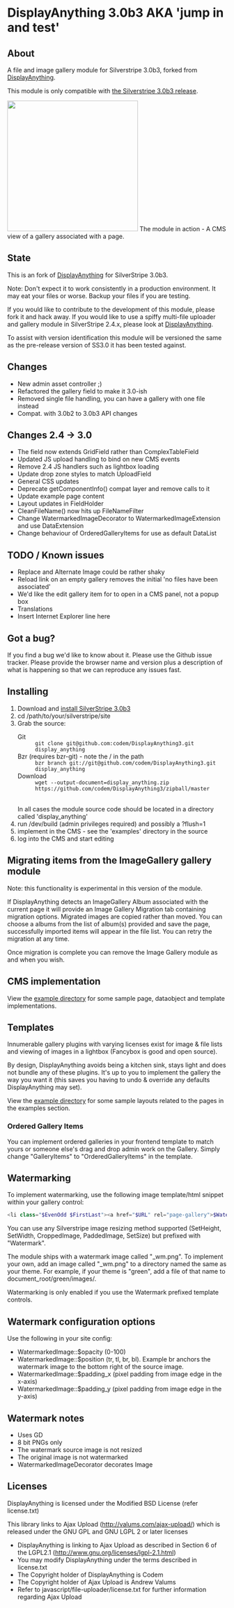 # DisplayAnything 3.0b3 AKA 'jump in and test' #

## About ##
A file and image gallery module for Silverstripe 3.0b3, forked from <a href="http://github.com/codem/displayanything">DisplayAnything</a>.

This module is only compatible with <a href="http://www.silverstripe.org/silverstripe-3.0-beta-3-fewer-tabs-more-awesome/">the Silverstripe 3.0b3 release</a>.

<img src="./DisplayAnything3/tree/master/examples/readme.png" width="300" />
The module in action - A CMS view of a gallery associated with a page.

## State ##
This is an fork of <a href="http://github.com/codem/displayanything">DisplayAnything</a> for SilverStripe 3.0b3.

Note: Don't expect it to work consistently in a production environment. It may eat your files or worse. Backup your files if you are testing.

If you would like to contribute to the development of this module, please fork it and hack away. If you would like to use a spiffy multi-file uploader and gallery module in SilverStripe 2.4.x, please look at <a href="http://github.com/codem/displayanything">DisplayAnything</a>.

To assist with version identification this module will be versioned the same as the pre-release version of SS3.0 it has been tested against.

## Changes ##
<ul>
<li>New admin asset controller ;)</li>
<li>Refactored the gallery field to make it 3.0-ish</li>
<li>Removed single file handling, you can have a gallery with one file instead</li>
<li>Compat. with 3.0b2 to 3.0b3 API changes</li>
</ul>

## Changes 2.4 -> 3.0 ##
<ul>
<li>The field now extends GridField rather than ComplexTableField</li>
<li>Updated JS upload handling to bind on new CMS events</li>
<li>Remove 2.4 JS handlers such as lightbox loading</li>
<li>Update drop zone styles to match UploadField</li>
<li>General CSS updates</li>
<li>Deprecate getComponentInfo() compat layer and remove calls to it</li>
<li>Update example page content</li>
<li>Layout updates in FieldHolder</li>
<li>CleanFileName() now hits up FileNameFilter</li>
<li>Change WatermarkedImageDecorator to WatermarkedImageExtension and use DataExtension</li>
<li>Change behaviour of OrderedGalleryItems for use as default DataList</li>
</ul>

## TODO / Known issues ###
<ul>
<li>Replace and Alternate Image could be rather shaky</li>
<li>Reload link on an empty gallery removes the initial 'no files have been associated'</li>
<li>We'd like the edit gallery item for to open in a CMS panel, not a popup box</li>
<li>Translations</li>
<li>Insert Internet Explorer line here</li>
</ul>

## Got a bug? ##

If you find a bug we'd like to know about it. Please use the Github issue tracker. Please provide the browser name and version plus a description of what is happening so that we can reproduce any issues fast.

## Installing ##
<ol>
<li>Download and <a href="http://www.silverstripe.org/pre-releases/">install SilverStripe 3.0b3</a></li>
<li>cd /path/to/your/silverstripe/site</li>
<li>Grab the source:
	<dl>
		<dt>Git</dt>
		<dd><code>git clone git@github.com:codem/DisplayAnything3.git display_anything</code></dd>
		<dt>Bzr (requires bzr-git) - note the / in the path</dt>
		<dd><code>bzr branch git://git@github.com/codem/DisplayAnything3.git display_anything</code></dd>
		<dt>Download</dt>
		<dd><code>wget --output-document=display_anything.zip https://github.com/codem/DisplayAnything3/zipball/master</code></dd>
	</dl>
	<br />In all cases the module source code should be located in a directory called 'display_anything'
</li>
<li>run /dev/build (admin privileges required) and possibly a ?flush=1</li>
<li>implement in the CMS - see the 'examples' directory in the source</li>
<li>log into the CMS and start editing</li>
</ol>

## Migrating items from the ImageGallery gallery module ##

Note: this functionality is experimental in this version of the module.

If DisplayAnything detects an  ImageGallery Album associated with the current page it will provide an Image Gallery Migration tab containing migration options. Migrated images are copied rather than moved.
You can choose a albums from the list of album(s) provided and save the page, successfully imported items will appear in the file list. You can retry the migration at any time.

Once migration is complete you can remove the Image Gallery module as and when you wish.

## CMS implementation ##
View the <a href="./DisplayAnything3/tree/master/examples">example directory</a> for some sample page, dataobject and template implementations.

## Templates ##
Innumerable gallery plugins with varying licenses exist for image & file lists and viewing of images in a lightbox (Fancybox is good and open source).

By design, DisplayAnything avoids being a kitchen sink, stays light and does not bundle any of these plugins. It's up to you to implement the gallery the way you want it (this saves you having to undo & override any defaults DisplayAnything may set).

View the <a href="./DisplayAnything3/tree/master/examples/templates">example directory</a> for some sample layouts related to the pages in the examples section.

### Ordered Gallery Items ###
You can implement ordered galleries in your frontend template to match yours or someone else's drag and drop admin work on the Gallery. Simply change "GalleryItems" to "OrderedGalleryItems" in the template.

## Watermarking ##
To implement watermarking, use the following image template/html snippet within your gallery control:

```php
<li class="$EvenOdd $FirstLast"><a href="$URL" rel="page-gallery">$WatermarkCroppedImage(90,90)</a></li>
```

You can use any Silverstripe image resizing method supported (SetHeight, SetWidth, CroppedImage, PaddedImage, SetSize) but prefixed with "Watermark".

The module ships with a watermark image called "_wm.png". To implement your own, add an image called "_wm.png" to a directory named the same as your theme. For example, if your theme is "green", add a file of that name to document_root/green/images/.

Watermarking is only enabled if you use the Watermark prefixed template controls.

## Watermark configuration options ###
Use the following in your site config:
+ WatermarkedImage::$opacity (0-100)
+ WatermarkedImage::$position (tr, tl, br, bl). Example br anchors the watermark image to the bottom right of the source image.
+ WatermarkedImage::$padding_x (pixel padding from image edge in the x-axis)
+ WatermarkedImage::$padding_y (pixel padding from image edge in the y-axis)

## Watermark notes ###
+ Uses GD
+ 8 bit PNGs only
+ The watermark source image is not resized
+ The original image is not watermarked
+ WatermarkedImageDecorator decorates Image

## Licenses ##
DisplayAnything is licensed under the Modified BSD License (refer license.txt)

This library links to Ajax Upload (http://valums.com/ajax-upload/) which is released under the GNU GPL and GNU LGPL 2 or later licenses

+ DisplayAnything is linking to Ajax Upload as described in Section 6 of the LGPL2.1 (http://www.gnu.org/licenses/lgpl-2.1.html)
+ You may modify DisplayAnything under the terms described in license.txt
+ The Copyright holder of DisplayAnything is Codem
+ The Copyright holder of Ajax Upload is Andrew Valums
+ Refer to javascript/file-uploader/license.txt for further information regarding Ajax Upload

